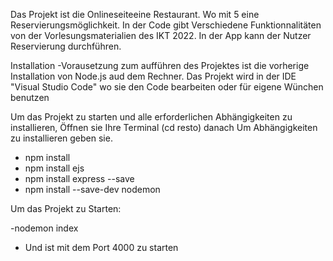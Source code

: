 Das Projekt ist die Onlineseiteeine Restaurant. Wo mit 5 eine Reservierungsmöglichkeit. 
In der Code gibt Verschiedene Funktionnalitäten von der Vorlesungsmaterialien des IKT 2022.
In der App kann der Nutzer Reservierung durchführen.


Installation
-Vorausetzung zum aufführen des Projektes ist die vorherige Installation von Node.js aud dem Rechner.
Das Projekt wird in der IDE "Visual Studio Code" wo sie den Code bearbeiten  oder für eigene Wünchen benutzen

Um das Projekt zu starten und alle erforderlichen Abhängigkeiten zu installieren, Öffnen sie
Ihre Terminal (cd resto) danach Um Abhängigkeiten zu installieren geben sie.

- npm install
- npm install ejs
- npm install express --save
- npm install --save-dev nodemon

Um das Projekt zu Starten:

-nodemon index

- Und ist mit dem Port 4000 zu starten
